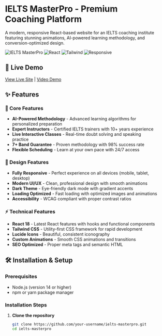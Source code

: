 # IELTS MasterPro - Premium Coaching Platform

A modern, responsive React-based website for an IELTS coaching institute featuring stunning animations, AI-powered learning methodology, and conversion-optimized design.

![IELTS MasterPro](https://img.shields.io/badge/IELTS-MasterPro-blue)
![React](https://img.shields.io/badge/React-18.2.0-61DAFB)
![Tailwind](https://img.shields.io/badge/Tailwind-CSS-06B6D4)
![Responsive](https://img.shields.io/badge/Design-Responsive-green)

## 🚀 Live Demo

[View Live Site](https://ielts-masterpro.vercel.app) | [Video Demo](https://youtu.be/demo)

## ✨ Features

### 🎯 Core Features
- **AI-Powered Methodology** - Advanced learning algorithms for personalized preparation
- **Expert Instructors** - Certified IELTS trainers with 10+ years experience
- **Live Interactive Classes** - Real-time doubt solving and speaking practice
- **7+ Band Guarantee** - Proven methodology with 98% success rate
- **Flexible Scheduling** - Learn at your own pace with 24/7 access

### 🎨 Design Features
- **Fully Responsive** - Perfect experience on all devices (mobile, tablet, desktop)
- **Modern UI/UX** - Clean, professional design with smooth animations
- **Dark Theme** - Eye-friendly dark mode with gradient accents
- **Loading Optimized** - Fast loading with optimized images and animations
- **Accessibility** - WCAG compliant with proper contrast ratios

### ⚡ Technical Features
- **React 18** - Latest React features with hooks and functional components
- **Tailwind CSS** - Utility-first CSS framework for rapid development
- **Lucide Icons** - Beautiful, consistent iconography
- **Custom Animations** - Smooth CSS animations and transitions
- **SEO Optimized** - Proper meta tags and semantic HTML

## 🛠️ Installation & Setup

### Prerequisites
- Node.js (version 14 or higher)
- npm or yarn package manager

### Installation Steps

1. **Clone the repository**
   ```bash
   git clone https://github.com/your-username/ielts-masterpro.git
   cd ielts-masterpro